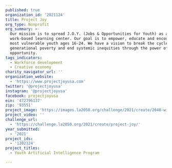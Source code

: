 ```yaml
---
published: true
organization_id: '2021124'
title: Project Joy
org_type: Nonprofit
org_summary: >-
  Our mission is to spread J.O.Y. (Jobs & Opportunities for Youth) as a
  work-based learning center. Our goal is to empower, educate and encourage the
  most vulnerable youth ages 16-24. We have a vision to break the cycle of
  generational poverty and end systemic inequities through the power of
  opportunity.
tags_indicators:
  - Workforce development
  - Creative economy
charity_navigator_url: ''
organization_website:
  - 'https://www.projectjoyusa.com'
twitter: '@projectjoyusa'
instagram: '@projectjoyusa'
facebook: projectjoyusa
ein: '472796137'
zip: '93551'
project_image: 'https://images.la2050.org/challenge/2021/create/2048-wide/project-joy.jpg'
project_video: ''
challenge_url:
  - 'https://challenge.la2050.org/2021/create/project-joy/'
year_submitted:
  - '2021'
project_ids:
  - '1202124'
project_titles:
  - Youth Artificial Intelligence Program

---
```

